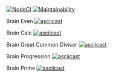 [![NodeCI](https://github.com/voloshyn-denys/frontend-project-lvl1/workflows/NodeCI/badge.svg)](https://github.com/voloshyn-denys/frontend-project-lvl1/actions)
[![Maintainability](https://api.codeclimate.com/v1/badges/a99a88d28ad37a79dbf6/maintainability)](https://codeclimate.com/github/codeclimate/codeclimate/maintainability)

Brain Even
[![asciicast](https://asciinema.org/a/333882.svg)](https://asciinema.org/a/333882)

Brain Calc
[![asciicast](https://asciinema.org/a/g3NjecqpQSEzvqtlVgQbIDtIR.svg)](https://asciinema.org/a/g3NjecqpQSEzvqtlVgQbIDtIR)

Brain Great Common Divisor
[![asciicast](https://asciinema.org/a/TsQ7V7vSDgzZItepwC0Czxmn3.svg)](https://asciinema.org/a/TsQ7V7vSDgzZItepwC0Czxmn3)

Brain Progression
[![asciicast](https://asciinema.org/a/PcjInJEyZ0RcBgR42IDwQB3Nn.svg)](https://asciinema.org/a/PcjInJEyZ0RcBgR42IDwQB3Nn)

Brain Prime
[![asciicast](https://asciinema.org/a/cUzxqTXCZ22Ta8Liq1ldXxdl6.svg)](https://asciinema.org/a/cUzxqTXCZ22Ta8Liq1ldXxdl6)
